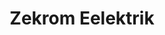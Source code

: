 ---
title: Zekrom Eelektrik
layout: deck
in_progress: true
era: 2012
description: A Pokémon TCG deck.
achievements:
  - position: 3rd
    competition: European Challenge Cup
    division: Masters
    player: Jouni Lehtinen
links:
  - href: https://limitlesstcg.com/decks/list/13656
    title: Limitless Page
cards:
  pokemon:
    - name: Tynamo
      set: NVI
      number: 39
      quantity: 3
      missing_count: 2
    - name: Tynamo
      set: NVI
      number: 38
      quantity: 1
    - name: Eelektrik
      set: NVI
      number: 40
      quantity: 4
    - name: Zekrom
      set: NXD
      number: 50
      quantity: 4
    - name: Mewtwo-EX
      set: NXD
      number: 54
      quantity: 2
      missing_count: 1
    - name: Cleffa
      set: CL
      number: 24
      quantity: 1
  trainers:
    - name: Pokémon Collector
      set: HS
      number: 97
      quantity: 4
      missing_count: 4
    - name: Professor Juniper
      set: BLW
      number: 101
      quantity: 4
    - name: Sage's Training
      set: CL
      number: 85
      quantity: 2
    - name: Professor Oak's New Theory
      set: CL
      number: 83
      quantity: 2
    - name: 'N'
      set: NVI
      number: 92
      quantity: 2
    - name: Junk Arm
      set: TM
      number: 87
      quantity: 4
    - name: Pokémon Catcher
      set: EPO
      number: 95
      quantity: 3
    - name: PlusPower
      set: BLW
      number: 96
      quantity: 3
    - name: Pokégear 3.0
      set: HS
      number: 96
      quantity: 2
    - name: Level Ball
      set: NXD
      number: 89
      quantity: 1
    - name: Switch
      set: BLW
      number: 104
      quantity: 1
    - name: Super Rod
      set: NVI
      number: 95
      quantity: 1
    - name: Eviolite
      set: NVI
      number: 91
      quantity: 3
  energy:
    - name: Lightning Energy
      set: BLW
      number: 108
      quantity: 9
    - name: Double Colorless Energy
      set: NXD
      number: 92
      quantity: 4
      missing_count: 3
---